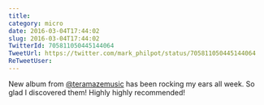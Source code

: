 ```yaml
---
title: 
category: micro
date: 2016-03-04T17:44:02
slug: 2016-03-04T17:44:02
TwitterId: 705811050445144064
TweetUrl: https://twitter.com/mark_philpot/status/705811050445144064
ReTweetUser: 
---
```


New album from [@teramazemusic](https://twitter.com/teramazemusic) has been rocking my ears all week. So glad I discovered them! Highly highly recommended!